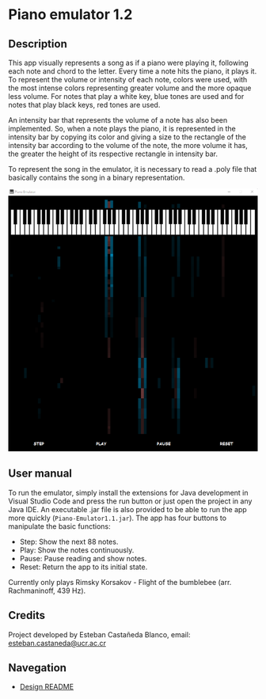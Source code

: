 # Piano emulator 1.2

## Description

This app visually represents a song as if a piano were playing it, following each note and chord to the letter. Every time a note hits the piano, it plays it. To represent the volume or intensity of each note, colors were used, with the most intense colors representing greater volume and the more opaque less volume. For notes that play a white key, blue tones are used and for notes that play black keys, red tones are used.

An intensity bar that represents the volume of a note has also been implemented. So, when a note plays the piano, it is represented in the intensity bar by copying its color and giving a size to the rectangle of the intensity bar according to the volume of the note, the more volume it has, the greater the height of its respective rectangle in intensity bar.

To represent the song in the emulator, it is necessary to read a .poly file that basically contains the song in a binary representation.


<center>

  ![Piano emulator](src/images/app.png)

</center>

## User manual

To run the emulator, simply install the extensions for Java development in Visual Studio Code and press the run button or just open the project in any Java IDE. An executable .jar file is also provided to be able to run the app more quickly (```Piano-Emulator1.1.jar```). The app has four buttons to manipulate the basic functions:
* Step: Show the next 88 notes.
* Play: Show the notes continuously.
* Pause: Pause reading and show notes.
* Reset: Return the app to its initial state.

Currently only plays Rimsky Korsakov - Flight of the bumblebee (arr. Rachmaninoff, 439 Hz).

## Credits

Project developed by Esteban Castañeda Blanco, email: esteban.castaneda@ucr.ac.cr

## Navegation

* [Design README](design/README.md)